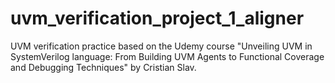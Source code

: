 # uvm_verification_project_1_aligner

UVM verification practice based on the Udemy course "Unveiling UVM in SystemVerilog language: From Building UVM Agents to Functional Coverage and Debugging Techniques" by Cristian Slav.
